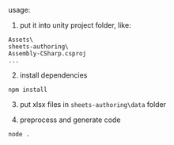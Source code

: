 usage:

1. put it into unity project folder, like:
```
Assets\
sheets-authoring\
Assembly-CSharp.csproj
...
```

2. install dependencies
```
npm install
```

3. put xlsx files in `sheets-authoring\data` folder

4. preprocess and generate code
```
node .
```
